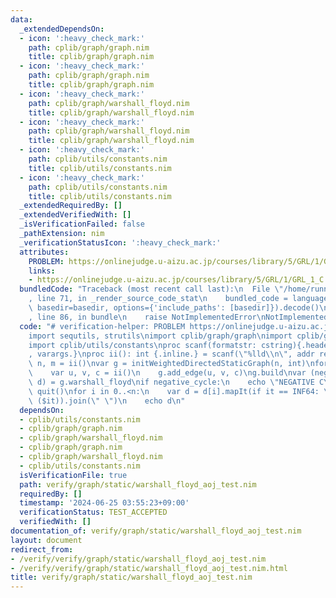 ```yaml
---
data:
  _extendedDependsOn:
  - icon: ':heavy_check_mark:'
    path: cplib/graph/graph.nim
    title: cplib/graph/graph.nim
  - icon: ':heavy_check_mark:'
    path: cplib/graph/graph.nim
    title: cplib/graph/graph.nim
  - icon: ':heavy_check_mark:'
    path: cplib/graph/warshall_floyd.nim
    title: cplib/graph/warshall_floyd.nim
  - icon: ':heavy_check_mark:'
    path: cplib/graph/warshall_floyd.nim
    title: cplib/graph/warshall_floyd.nim
  - icon: ':heavy_check_mark:'
    path: cplib/utils/constants.nim
    title: cplib/utils/constants.nim
  - icon: ':heavy_check_mark:'
    path: cplib/utils/constants.nim
    title: cplib/utils/constants.nim
  _extendedRequiredBy: []
  _extendedVerifiedWith: []
  _isVerificationFailed: false
  _pathExtension: nim
  _verificationStatusIcon: ':heavy_check_mark:'
  attributes:
    PROBLEM: https://onlinejudge.u-aizu.ac.jp/courses/library/5/GRL/1/GRL_1_C
    links:
    - https://onlinejudge.u-aizu.ac.jp/courses/library/5/GRL/1/GRL_1_C
  bundledCode: "Traceback (most recent call last):\n  File \"/home/runner/.local/lib/python3.10/site-packages/onlinejudge_verify/documentation/build.py\"\
    , line 71, in _render_source_code_stat\n    bundled_code = language.bundle(stat.path,\
    \ basedir=basedir, options={'include_paths': [basedir]}).decode()\n  File \"/home/runner/.local/lib/python3.10/site-packages/onlinejudge_verify/languages/nim.py\"\
    , line 86, in bundle\n    raise NotImplementedError\nNotImplementedError\n"
  code: "# verification-helper: PROBLEM https://onlinejudge.u-aizu.ac.jp/courses/library/5/GRL/1/GRL_1_C\n\
    import sequtils, strutils\nimport cplib/graph/graph\nimport cplib/graph/warshall_floyd\n\
    import cplib/utils/constants\nproc scanf(formatstr: cstring){.header: \"<stdio.h>\"\
    , varargs.}\nproc ii(): int {.inline.} = scanf(\"%lld\\n\", addr result)\n\nvar\
    \ n, m = ii()\nvar g = initWeightedDirectedStaticGraph(n, int)\nfor i in 0..<m:\n\
    \    var u, v, c = ii()\n    g.add_edge(u, v, c)\ng.build\nvar (negative_cycle,\
    \ d) = g.warshall_floyd\nif negative_cycle:\n    echo \"NEGATIVE CYCLE\"\n   \
    \ quit()\nfor i in 0..<n:\n    var d = d[i].mapIt(if it == INF64: \"INF\" else:\
    \ ($it)).join(\" \")\n    echo d\n"
  dependsOn:
  - cplib/utils/constants.nim
  - cplib/graph/graph.nim
  - cplib/graph/warshall_floyd.nim
  - cplib/graph/graph.nim
  - cplib/graph/warshall_floyd.nim
  - cplib/utils/constants.nim
  isVerificationFile: true
  path: verify/graph/static/warshall_floyd_aoj_test.nim
  requiredBy: []
  timestamp: '2024-06-25 03:55:23+09:00'
  verificationStatus: TEST_ACCEPTED
  verifiedWith: []
documentation_of: verify/graph/static/warshall_floyd_aoj_test.nim
layout: document
redirect_from:
- /verify/verify/graph/static/warshall_floyd_aoj_test.nim
- /verify/verify/graph/static/warshall_floyd_aoj_test.nim.html
title: verify/graph/static/warshall_floyd_aoj_test.nim
---
```

